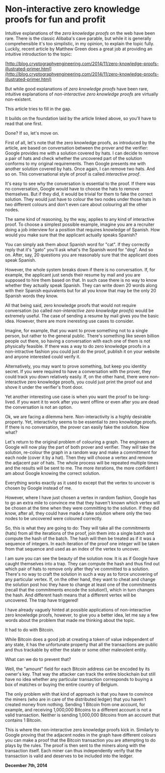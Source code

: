 # Non-interactive zero knowledge proofs for fun and profit



Intuitive explanations of the _zero knowledge proofs_ on the web have been rare. There is the classic Alibaba's cave parable, but while it is generally comprehensible it's too simplistic, in my opinion, to explain the topic fully. Luckily, recent article by Matthew Green does a great job at providing an intuitive introduction to the topic:

[http://blog.cryptographyengineering.com/2014/11/zero-knowledge-proofs-illustrated-primer.html](http://blog.cryptographyengineering.com/2014/11/zero-knowledge-proofs-illustrated-primer.html)

But while good explanations of _zero knowledge proofs_ have been rare, intuitive explanations of _non-interactive zero knowledge proofs_ are virtually non-existent.

This article tries to fill in the gap.

It builds on the foundation laid by the article linked above, so you'll have to read that one first.

Done? If so, let's move on.

First of all, let's note that the zero knowledge proofs, as introduced by the article, are based on conversation between the prover and the verifier: Google provides me with a solution covered by hats. I can decide to remove a pair of hats and check whether the uncovered part of the solution conforms to my original requirements. Then Google presents me with another solution covered by hats. Once again, I can remove two hats. And so on. This conversational style of proof is called _interactive proof_.

It's easy to see why the conversation is essential to the proof. If there was no conversation, Google would have to choose the hats to remove themselves. But if they did, it would be trivial for them to fake the correct solution. They would just have to colour the two nodes under those hats in two different colours and don't even care about colouring all the other nodes.

The same kind of reasoning, by the way, applies to any kind of interactive proof. To choose a simplest possible example, imagine you are a recruiter doing a job interview for a position that requires knowledge of Spanish. How would you make sure that the applicant actually speaks Spanish?

You can simply ask them about Spanish word for "cat". If they correctly reply that it's "gato" you'll ask what's the Spanish word for "dog". And so on. After, say, 20 questions you are reasonably sure that the applicant does speak Spanish.

However, the whole system breaks down if there is no conversation. If, for example, the applicant just sends their resume by mail and you are supposed to hire them based on that. In such case there is no way to know whether they actually speak Spanish. They can write down 20 words along with their Spanish equivalents but for all you know that may be the only 20 Spanish words they know.

All that being said, zero knowledge proofs that would not require conversation (so called _non-interactive zero knowledge proofs_) would be extremely useful. The case of sending a resume by mail gives you the basic idea. However, there are more ineresting use cases to consider.

Imagine, for example, that you want to prove something not to a single person, but rather to the general public. There's something like seven billion people out there, so having a conversation with each one of them is not physically feasible. If there was a way to do zero knowledge proofs in a non-intractive fashion you could just do the proof, publish it on your website and anyone interested could verify it.

Alternatively, you may want to prove something, but keep you identity secret. If you were required to have a conversation with the prover, they could track you down relatively easily. If, on the other hand, there were non-interactive zero knowledge proofs, you could just print the proof out and shove it under the verifier's front door.

Yet another interesting use case is when you want the proof to be long-lived. If you want it to work after you went offline or even after you are dead the conversation is not an option.

Ok, we are facing a dilemma here. Non-interactivity is a highly desirable property. Yet, interactivity seems to be essential to zero knowledge proofs. If there is no conversation, the prover can easily fake the solution. Now what?

Let's return to the original problem of colouring a graph. The engineers at Google will now play the part of both prover and verifier. They will take the solution, re-colour the graph in a random way and make a committment for each node (cover it by a hat). Then they will choose a vertex and remove the adjacent pair of hats. The whole process will be repeated multiple times and the results will be sent to me. The more iterations, the more confident I am about Google knowing the correct solution.

Everything works exactly as it used to except that the vertex to uncover is chosen by Google instead of me.

However, where I have just chosen a vertex in random fashion, Google has to go an extra mile to convince me that they haven't known which vertex will be chosen at the time when they were committing to the solution. If they did know, after all, they could have made a fake solution where only the two nodes to be uncovered were coloured correctly.

So, this is what they are going to do: They will take all the commitments (hats) from all the iterations of the proof, join them into a single batch and compute the hash of the batch. The hash will then be treated as if it was a sequence of integers. In each iteration of the proof one integer will be taken from that sequence and used as an index of the vertex to uncover.

I am sure you can see the beauty of the solution now. It is as if Google have caught themselves into a trap. They can compute the hash and thus find out which pair of hats to remove only after they've committed to a solution. There's no way to craft the solution in such a way as to force uncovering of any particular vertex. If, on the other hand, they want to cheat and change the solution post hoc they have to change at least one of the commitments (recall that the commitments encode the solution!), which in turn changes the hash. And different hash means that a different vertex will be uncovered. The trap have triggered!

I have already vaguely hinted at possible applications of non-interactive zero knowledge proofs, however, to give you a better idea, let me say a few words about the problem that made me thinking about the topic.

It had to do with Bitcoin.

While Bitcoin does a good job at creating a token of value independent of any state, it has the unfortunate property that all the transactions are public and thus trackable by either the state or some other malevolent entity.

What can we do to prevent that?

Well, the "amount" field for each Bitcoin address can be encoded by its owner's key. That way the attacker can track the entire blockchain but still have no idea whether any particular transaction corresponds to buying a box of matches or buying the entire country of Belgium.

The only problem with that kind of approach is that you have to convince the miners (who are in care of the distributed ledger) that you haven't created money from nothing. Sending 1 Bitcoin from one account, for example, and receiving 1,000,000 Bitcoins to a different account is not a valid transaction. Neither is sending 1,000,000 Bitcoins from an account that contains 1 Bitcoin.

This is where the non-interactive zero knowledge proofs kick in. Similarly to Google proving that the adjacent nodes in the graph have different colours you can make a proof that the Bitcoin transaction you are attempting to do plays by the rules. The proof is then sent to the miners along with the transaction itself. Each miner can thus independently verify that the transaction is valid and deserves to be included into the ledger.

**December 7th, 2014**